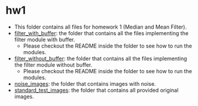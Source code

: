 # hw1
- This folder contains all files for homework 1 (Median and Mean Filter).
- [filter_with_buffer](https://github.com/PaulWang0513/Electronic-System-Level-Design-and-Synthesis/tree/main/hw1/filter_with_buffer): the folder that contains all the files implementing the filter module with buffer.
  - Please checkout the README inside the folder to see how to run the modules.
- [filter_without_buffer](https://github.com/PaulWang0513/Electronic-System-Level-Design-and-Synthesis/tree/main/hw1/filter_without_buffer): the folder that contains all the files implementing the filter module without buffer.
  - Please checkout the README inside the folder to see how to run the modules.
- [noise_images](https://github.com/PaulWang0513/Electronic-System-Level-Design-and-Synthesis/tree/main/hw1/noise_images): the folder that contains images with noise.
- [standard_test_images](https://github.com/PaulWang0513/Electronic-System-Level-Design-and-Synthesis/tree/main/hw1/standard_test_images): the folder that contains all provided original images.
